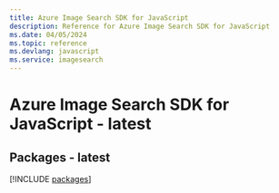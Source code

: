 ```yaml
---
title: Azure Image Search SDK for JavaScript
description: Reference for Azure Image Search SDK for JavaScript
ms.date: 04/05/2024
ms.topic: reference
ms.devlang: javascript
ms.service: imagesearch
---
```

# Azure Image Search SDK for JavaScript - latest
## Packages - latest
[!INCLUDE [packages](image-search-index.md)]